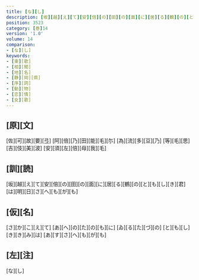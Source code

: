 ```yaml
---
title: [な][し]
description: [坂][越][え][て][安][倍][の][田][の][面][に][居][る][鶴][の][と][も][し][き][君][は][明][日][さ][へ][も][が][も]
position: 3523
category: [巻]14
version: '1.0'
volume: 14
comparison:
- [な][し]
keywords:
- [東][歌]
- [相][聞]
- [地][名]
- [静][岡][県]
- [序][詞]
- [動][物]
- [恋][情]
- [女][歌]
---
```


## [原][文]

[佐][可][故][要][弖] [阿][倍][乃][田][能][毛][尓] [為][流][多][豆][乃] [等][毛][思][吉][伎][美][波] [安][須][左][倍][母][我][毛]

## [訓][読]

[坂][越][え][て][安][倍][の][田][の][面][に][居][る][鶴][の][と][も][し][き][君][は][明][日][さ][へ][も][が][も]

## [仮][名]

[さ][か][こ][え][て] [あ][へ][の][た][の][も][に] [ゐ][る][た][づ][の] [と][も][し][き][き][み][は] [あ][す][さ][へ][も][が][も]

## [左][注]

[な][し]
